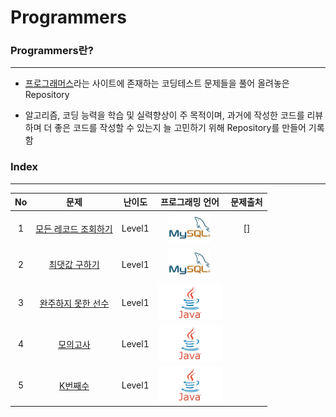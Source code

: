 # Programmers

### Programmers란?

---

- [프로그래머스](https://programmers.co.kr/ "Programmers")라는 사이트에 존재하는 코딩테스트 문제들을 풀어 올려놓은 Repository

- 알고리즘, 코딩 능력을 학습 및 실력향상이 주 목적이며, 과거에 작성한 코드를 리뷰하며 더 좋은 코드를 작성할 수 있는지 늘 고민하기 위해 Repository를 만들어 기록함



### Index

---

| No   | 문제 | 난이도 | 프로그래밍 언어 | 문제출처 |
| :----: | :----: | :------: | :---------------: | :-------: |
| 1 | [모든 레코드 조회하기](./Programmers/src/Level01/Level01_SQL01.sql "코드 보기") | Level1 | <img src=".\img\mysql.jpg" alt="mysql" style="zoom:25%;" /> | [] |
| 2 | [최댓값 구하기](./Programmers/src/Level01/Level01_SQL02.sql "코드 보기") | Level1 | <img src=".\img\mysql.jpg" alt="mysql" style="zoom:25%;" /> | |
| 3 | [완주하지 못한 선수](./Programmers/src/Level01/Level01_Solution01.java "코드 보기") | Level1 | <img src=".\img\Java.png" alt="Java" style="zoom:10%;" /> | |
| 4 | [모의고사](./Programmers/src/Level01/Level01_Solution02.java "코드 보기") | Level1 | <img src=".\img\Java.png" alt="Java" style="zoom:10%;" /> | |
| 5 | [K번째수](./Programmers/src/Level01/Level01_Solution03.java "코드 보기") | Level1 | <img src=".\img\Java.png" alt="Java" style="zoom:10%;" /> | |

